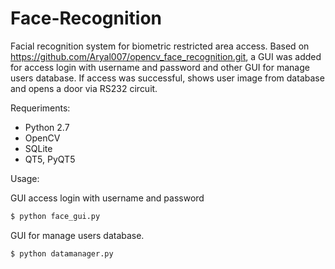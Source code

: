 # Face-Recognition
Facial recognition system for biometric restricted area access.
Based on https://github.com/Aryal007/opencv_face_recognition.git, a GUI was added for access login with username and password and other GUI for manage users database. If access was successful, shows user image from database and opens a door via RS232 circuit.

Requeriments:

- Python 2.7
- OpenCV
- SQLite
- QT5, PyQT5

Usage:

GUI access login with username and password
```sh
$ python face_gui.py 
```
GUI for manage users database.
```sh
$ python datamanager.py
```
